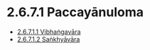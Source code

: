 

# 2.6.7.1 Paccayānuloma

* [2.6.7.1.1 Vibhaṅgavāra](2.6.7.1/2.6.7.1.1.md)
* [2.6.7.1.2 Saṅkhyāvāra](2.6.7.1/2.6.7.1.2.md)



